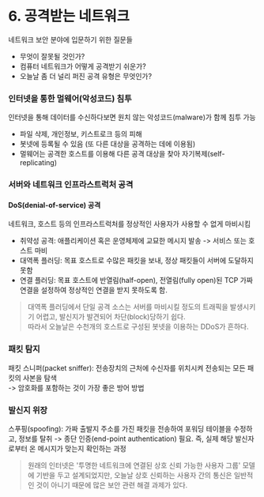 # 6. 공격받는 네트워크
네트워크 보안 분야에 입문하기 위한 질문들
- 무엇이 잘못될 것인가?
- 컴퓨터 네트워크가 어떻게 공격받기 쉬운가?
- 오늘날 좀 더 널리 퍼진 공격 유형은 무엇인가?

### 인터넷을 통한 멀웨어(악성코드) 침투
인터넷을 통해 데이터를 수신하다보면 원치 않는 악성코드(malware)가 함께 침투 가능
- 파일 삭제, 개인정보, 키스트로크 등의 피해
- 봇넷에 등록될 수 있음 (또 다른 대상을 공격하는 데에 이용됨)
- 멀웨어는 공격한 호스트를 이용해 다른 공격 대상을 찾아 자기복제(self-replicating)

### 서버와 네트워크 인프라스트럭처 공격
#### DoS(denial-of-service) 공격
네트워크, 호스트 등의 인프라스트럭처를 정상적인 사용자가 사용할 수 없게 마비시킴
- 취약성 공격: 애플리케이션 혹은 운영체제에 교묘한 메시지 발송 -> 서비스 또는 호스트 마비
- 대역폭 플러딩: 목표 호스트로 수많은 패킷을 보내, 정상 패킷들이 서버에 도달하지 못함
- 연결 플러딩: 목표 호스트에 반열림(half-open), 전열림(fully open)된 TCP 가짜 연결을 설정하여 정상적인 연결을 받지 못하도록 함.

>대역폭 플러딩에서 단일 공격 소스는 서버를 마비시킬 정도의 트래픽을 발생시키기 어렵고, 발신지가 발견되어 차단(block)당하기 쉽다.   
>따라서 오늘날은 수천개의 호스트로 구성된 봇넷을 이용하는 DDoS가 흔하다.

### 패킷 탐지
패킷 스니퍼(packet sniffer): 전송장치의 근처에 수신자를 위치시켜 전송되는 모든 패킷의 사본을 탐색  
-> 암호화를 포함하는 것이 가장 좋은 방어 방법

### 발신지 위장
스푸핑(spoofing): 가짜 출발지 주소를 가진 패킷을 전송하여 포워딩 테이블을 수정하고, 정보를 탈취
-> 종단 인증(end-point authentication) 필요. 즉, 실제 해당 발신자로부터 온 메시지가 맞는지 확인하는 과정

>원래의 인터넷은 '투명한 네트워크에 연결된 상호 신뢰 가능한 사용자 그룹' 모델에 기반을 두고 설계되었지만, 오늘날 상호 신뢰하는 사용자 간의 통신은 일반적인 것이 아니기 때문에 많은 보안 관련 해결 과제가 있다.
